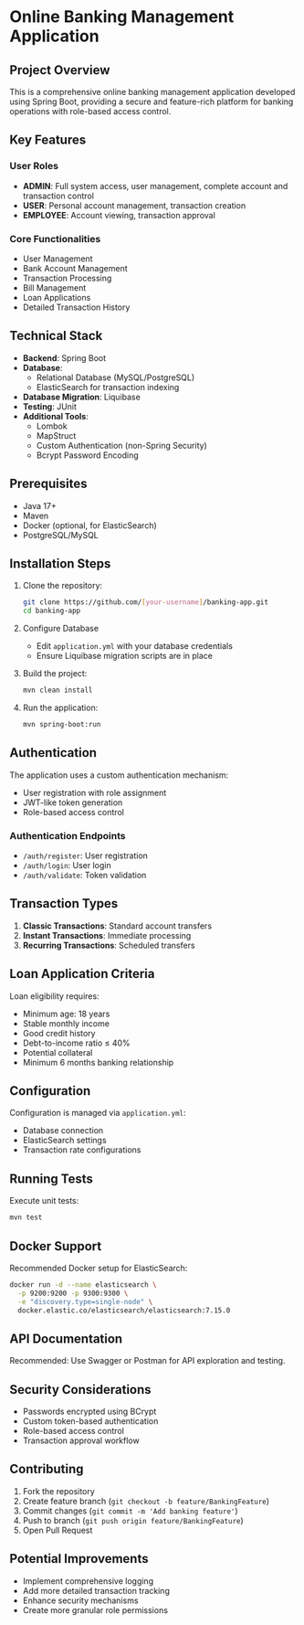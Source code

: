 # Online Banking Management Application

## Project Overview

This is a comprehensive online banking management application developed using Spring Boot, providing a secure and feature-rich platform for banking operations with role-based access control.

## Key Features

### User Roles
- **ADMIN**: Full system access, user management, complete account and transaction control
- **USER**: Personal account management, transaction creation
- **EMPLOYEE**: Account viewing, transaction approval

### Core Functionalities
- User Management
- Bank Account Management
- Transaction Processing
- Bill Management
- Loan Applications
- Detailed Transaction History

## Technical Stack

- **Backend**: Spring Boot
- **Database**: 
  - Relational Database (MySQL/PostgreSQL)
  - ElasticSearch for transaction indexing
- **Database Migration**: Liquibase
- **Testing**: JUnit
- **Additional Tools**:
  - Lombok
  - MapStruct
  - Custom Authentication (non-Spring Security)
  - Bcrypt Password Encoding

## Prerequisites

- Java 17+
- Maven
- Docker (optional, for ElasticSearch)
- PostgreSQL/MySQL

## Installation Steps

1. Clone the repository:
   ```bash
   git clone https://github.com/[your-username]/banking-app.git
   cd banking-app
   ```

2. Configure Database
   - Edit `application.yml` with your database credentials
   - Ensure Liquibase migration scripts are in place

3. Build the project:
   ```bash
   mvn clean install
   ```

4. Run the application:
   ```bash
   mvn spring-boot:run
   ```

## Authentication

The application uses a custom authentication mechanism:
- User registration with role assignment
- JWT-like token generation
- Role-based access control

### Authentication Endpoints
- `/auth/register`: User registration
- `/auth/login`: User login
- `/auth/validate`: Token validation

## Transaction Types

1. **Classic Transactions**: Standard account transfers
2. **Instant Transactions**: Immediate processing
3. **Recurring Transactions**: Scheduled transfers

## Loan Application Criteria

Loan eligibility requires:
- Minimum age: 18 years
- Stable monthly income
- Good credit history
- Debt-to-income ratio ≤ 40%
- Potential collateral
- Minimum 6 months banking relationship

## Configuration

Configuration is managed via `application.yml`:
- Database connection
- ElasticSearch settings
- Transaction rate configurations

## Running Tests

Execute unit tests:
```bash
mvn test
```

## Docker Support

Recommended Docker setup for ElasticSearch:
```bash
docker run -d --name elasticsearch \
  -p 9200:9200 -p 9300:9300 \
  -e "discovery.type=single-node" \
  docker.elastic.co/elasticsearch/elasticsearch:7.15.0
```

## API Documentation

Recommended: Use Swagger or Postman for API exploration and testing.

## Security Considerations

- Passwords encrypted using BCrypt
- Custom token-based authentication
- Role-based access control
- Transaction approval workflow

## Contributing

1. Fork the repository
2. Create feature branch (`git checkout -b feature/BankingFeature`)
3. Commit changes (`git commit -m 'Add banking feature'`)
4. Push to branch (`git push origin feature/BankingFeature`)
5. Open Pull Request

## Potential Improvements

- Implement comprehensive logging
- Add more detailed transaction tracking
- Enhance security mechanisms
- Create more granular role permissions


